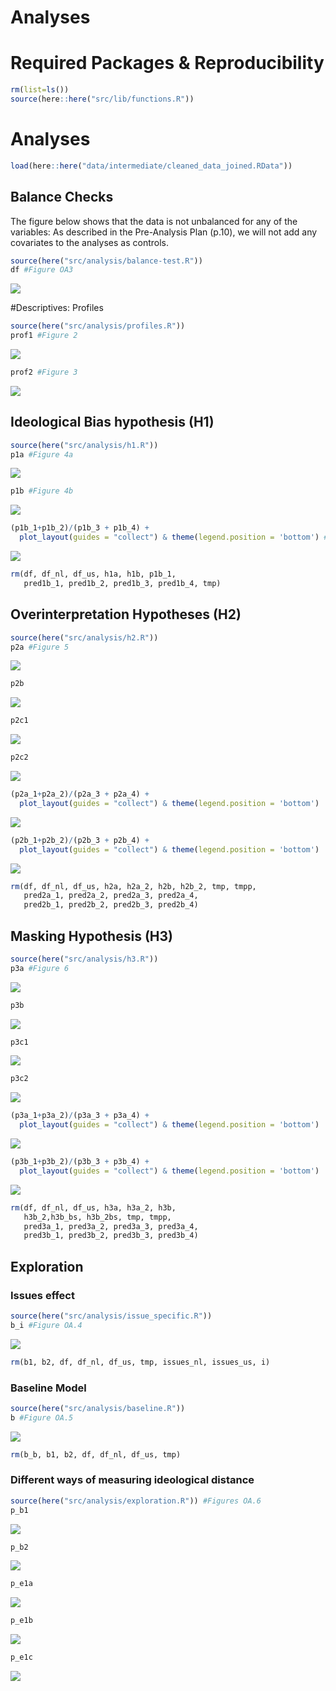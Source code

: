 Analyses
================

# Required Packages & Reproducibility

``` r
rm(list=ls())
source(here::here("src/lib/functions.R"))
```

# Analyses

``` r
load(here::here("data/intermediate/cleaned_data_joined.RData"))
```

## Balance Checks

The figure below shows that the data is not unbalanced for any of the
variables: As described in the Pre-Analysis Plan (p.10), we will not add
any covariates to the analyses as controls.

``` r
source(here("src/analysis/balance-test.R"))
df #Figure OA3
```

<img src="../../report/figures/balance-checks-1.png" style="display: block; margin: auto;" />

\#Descriptives: Profiles

``` r
source(here("src/analysis/profiles.R"))
prof1 #Figure 2
```

<img src="../../report/figures/explore-profiles-1.png" style="display: block; margin: auto;" />

``` r
prof2 #Figure 3
```

<img src="../../report/figures/explore-profiles-2.png" style="display: block; margin: auto;" />

## Ideological Bias hypothesis (H1)

``` r
source(here("src/analysis/h1.R"))
p1a #Figure 4a
```

<img src="../../report/figures/h1-1.png" style="display: block; margin: auto;" />

``` r
p1b #Figure 4b
```

<img src="../../report/figures/h1-2.png" style="display: block; margin: auto;" />

``` r
(p1b_1+p1b_2)/(p1b_3 + p1b_4) + 
  plot_layout(guides = "collect") & theme(legend.position = 'bottom') #Figure 4b
```

<img src="../../report/figures/h1-3.png" style="display: block; margin: auto;" />

``` r
rm(df, df_nl, df_us, h1a, h1b, p1b_1, 
   pred1b_1, pred1b_2, pred1b_3, pred1b_4, tmp)
```

## Overinterpretation Hypotheses (H2)

``` r
source(here("src/analysis/h2.R"))
p2a #Figure 5
```

<img src="../../report/figures/h2-1.png" style="display: block; margin: auto;" />

``` r
p2b
```

<img src="../../report/figures/h2-2.png" style="display: block; margin: auto;" />

``` r
p2c1
```

<img src="../../report/figures/h2-3.png" style="display: block; margin: auto;" />

``` r
p2c2
```

<img src="../../report/figures/h2-4.png" style="display: block; margin: auto;" />

``` r
(p2a_1+p2a_2)/(p2a_3 + p2a_4) + 
  plot_layout(guides = "collect") & theme(legend.position = 'bottom')
```

<img src="../../report/figures/h2-5.png" style="display: block; margin: auto;" />

``` r
(p2b_1+p2b_2)/(p2b_3 + p2b_4) + 
  plot_layout(guides = "collect") & theme(legend.position = 'bottom')
```

<img src="../../report/figures/h2-6.png" style="display: block; margin: auto;" />

``` r
rm(df, df_nl, df_us, h2a, h2a_2, h2b, h2b_2, tmp, tmpp,
   pred2a_1, pred2a_2, pred2a_3, pred2a_4, 
   pred2b_1, pred2b_2, pred2b_3, pred2b_4)
```

## Masking Hypothesis (H3)

``` r
source(here("src/analysis/h3.R"))
p3a #Figure 6
```

<img src="../../report/figures/h3-1.png" style="display: block; margin: auto;" />

``` r
p3b
```

<img src="../../report/figures/h3-2.png" style="display: block; margin: auto;" />

``` r
p3c1
```

<img src="../../report/figures/h3-3.png" style="display: block; margin: auto;" />

``` r
p3c2
```

<img src="../../report/figures/h3-4.png" style="display: block; margin: auto;" />

``` r
(p3a_1+p3a_2)/(p3a_3 + p3a_4) + 
  plot_layout(guides = "collect") & theme(legend.position = 'bottom')
```

<img src="../../report/figures/h3-5.png" style="display: block; margin: auto;" />

``` r
(p3b_1+p3b_2)/(p3b_3 + p3b_4) + 
  plot_layout(guides = "collect") & theme(legend.position = 'bottom')
```

<img src="../../report/figures/h3-6.png" style="display: block; margin: auto;" />

``` r
rm(df, df_nl, df_us, h3a, h3a_2, h3b, 
   h3b_2,h3b_bs, h3b_2bs, tmp, tmpp,
   pred3a_1, pred3a_2, pred3a_3, pred3a_4, 
   pred3b_1, pred3b_2, pred3b_3, pred3b_4)
```

## Exploration

### Issues effect

``` r
source(here("src/analysis/issue_specific.R"))
b_i #Figure OA.4
```

<img src="../../report/figures/issues-1.png" style="display: block; margin: auto;" />

``` r
rm(b1, b2, df, df_nl, df_us, tmp, issues_nl, issues_us, i)
```

### Baseline Model

``` r
source(here("src/analysis/baseline.R"))
b #Figure OA.5
```

<img src="../../report/figures/baseline-1.png" style="display: block; margin: auto;" />

``` r
rm(b_b, b1, b2, df, df_nl, df_us, tmp)
```

### Different ways of measuring ideological distance

``` r
source(here("src/analysis/exploration.R")) #Figures OA.6
p_b1
```

<img src="../../report/figures/exploration-1.png" style="display: block; margin: auto;" />

``` r
p_b2
```

<img src="../../report/figures/exploration-2.png" style="display: block; margin: auto;" />

``` r
p_e1a
```

<img src="../../report/figures/exploration-3.png" style="display: block; margin: auto;" />

``` r
p_e1b
```

<img src="../../report/figures/exploration-4.png" style="display: block; margin: auto;" />

``` r
p_e1c
```

<img src="../../report/figures/exploration-5.png" style="display: block; margin: auto;" />
